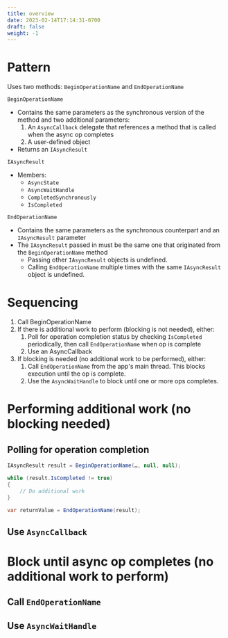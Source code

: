 ```yaml
---
title: overview
date: 2023-02-14T17:14:31-0700
draft: false
weight: -1
---
```


# Pattern
Uses two methods: `BeginOperationName` and `EndOperationName`

`BeginOperationName`
- Contains the same parameters as the synchronous version of the method and two additional parameters:
  1.  An `AsyncCallback` delegate that references a method that is called when the async op completes
  2.  A user-defined object
- Returns an `IAsyncResult`

`IAsyncResult`
- Members:
  - `AsyncState`
  - `AsyncWaitHandle`
  - `CompletedSynchronously`
  - `IsCompleted`

`EndOperationName`
- Contains the same parameters as the synchronous counterpart and an `IAsyncResult` parameter
- The `IAsyncResult` passed in must be the same one that originated from the `BeginOperationName` method
  - Passing other `IAsyncResult` objects is undefined.
  - Calling `EndOperationName` multiple times with the same `IAsyncResult` object is undefined.

# Sequencing
1.  Call BeginOperationName
2.  If there is additional work to perform (blocking is not needed), either:
    1.  Poll for operation completion status by checking `IsCompleted` periodically, then call `EndOperationName` when op is complete
    2.  Use an AsyncCallback
3.  If blocking is needed (no additional work to be performed), either:
    1.  Call `EndOperationName` from the app's main thread. This blocks execution until the op is complete.
    2.  Use the `AsyncWaitHandle` to block until one or more ops completes.

# Performing additional work (no blocking needed)
## Polling for operation completion
```cs
IAsyncResult result = BeginOperationName(…, null, null);

while (result.IsCompleted != true)
{
    // Do additional work
}

var returnValue = EndOperationName(result);
```

## Use `AsyncCallback`

# Block until async op completes (no additional work to perform)
## Call `EndOperationName`

## Use `AsyncWaitHandle`
